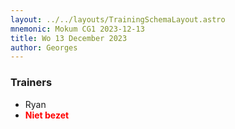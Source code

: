 ```yaml
---
layout: ../../layouts/TrainingSchemaLayout.astro
mnemonic: Mokum CG1 2023-12-13
title: Wo 13 December 2023
author: Georges
---
```

### Trainers
- Ryan
- <span style="color:red">**Niet bezet**</span>

